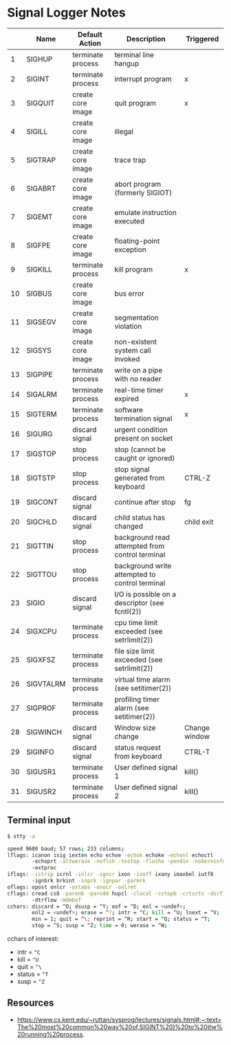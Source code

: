 # Signal Logger Notes

|     | Name      | Default Action    | Description                                     | Triggered     |
| --- | --------- | ----------------- | ----------------------------------------------- | ------------- |
| 1   | SIGHUP    | terminate process | terminal line hangup                            |               |
| 2   | SIGINT    | terminate process | interrupt program                               | x             |
| 3   | SIGQUIT   | create core image | quit program                                    | x             |
| 4   | SIGILL    | create core image | illegal                                         |               |
| 5   | SIGTRAP   | create core image | trace trap                                      |               |
| 6   | SIGABRT   | create core image | abort program (formerly SIGIOT)                 |               |
| 7   | SIGEMT    | create core image | emulate instruction executed                    |               |
| 8   | SIGFPE    | create core image | floating-point exception                        |               |
| 9   | SIGKILL   | terminate process | kill program                                    | x             |
| 10  | SIGBUS    | create core image | bus error                                       |               |
| 11  | SIGSEGV   | create core image | segmentation violation                          |               |
| 12  | SIGSYS    | create core image | non-existent system call invoked                |               |
| 13  | SIGPIPE   | terminate process | write on a pipe with no reader                  |               |
| 14  | SIGALRM   | terminate process | real-time timer expired                         | x             |
| 15  | SIGTERM   | terminate process | software termination signal                     | x             |
| 16  | SIGURG    | discard signal    | urgent condition present on socket              |               |
| 17  | SIGSTOP   | stop process      | stop (cannot be caught or ignored)              |               |
| 18  | SIGTSTP   | stop process      | stop signal generated from keyboard             | CTRL-Z        |
| 19  | SIGCONT   | discard signal    | continue after stop                             | fg            |
| 20  | SIGCHLD   | discard signal    | child status has changed                        | child exit    |
| 21  | SIGTTIN   | stop process      | background read attempted from control terminal |               |
| 22  | SIGTTOU   | stop process      | background write attempted to control terminal  |               |
| 23  | SIGIO     | discard signal    | I/O is possible on a descriptor (see fcntl(2))  |               |
| 24  | SIGXCPU   | terminate process | cpu time limit exceeded (see setrlimit(2))      |               |
| 25  | SIGXFSZ   | terminate process | file size limit exceeded (see setrlimit(2))     |               |
| 26  | SIGVTALRM | terminate process | virtual time alarm (see setitimer(2))           |               |
| 27  | SIGPROF   | terminate process | profiling timer alarm (see setitimer(2))        |               |
| 28  | SIGWINCH  | discard signal    | Window size change                              | Change window |
| 29  | SIGINFO   | discard signal    | status request from keyboard                    | CTRL-T        |
| 30  | SIGUSR1   | terminate process | User defined signal 1                           | kill()        |
| 31  | SIGUSR2   | terminate process | User defined signal 2                           | kill()        |

## Terminal input

```sh
$ stty -a

speed 9600 baud; 57 rows; 233 columns;
lflags: icanon isig iexten echo echoe -echok echoke -echonl echoctl
        -echoprt -altwerase -noflsh -tostop -flusho -pendin -nokerninfo
        -extproc
iflags: -istrip icrnl -inlcr -igncr ixon -ixoff ixany imaxbel iutf8
        -ignbrk brkint -inpck -ignpar -parmrk
oflags: opost onlcr -oxtabs -onocr -onlret
cflags: cread cs8 -parenb -parodd hupcl -clocal -cstopb -crtscts -dsrflow
        -dtrflow -mdmbuf
cchars: discard = ^O; dsusp = ^Y; eof = ^D; eol = <undef>;
        eol2 = <undef>; erase = ^?; intr = ^C; kill = ^U; lnext = ^V;
        min = 1; quit = ^\; reprint = ^R; start = ^Q; status = ^T;
        stop = ^S; susp = ^Z; time = 0; werase = ^W;
```

cchars of interest:

- intr = `^C`
- kill = `^U`
- quit = `^\`
- status = `^T`
- susp = `^Z`

## Resources

- <https://www.cs.kent.edu/~ruttan/sysprog/lectures/signals.html#:~:text=The%20most%20common%20way%20of,SIGINT%20)%20to%20the%20running%20process>.
